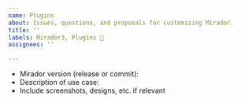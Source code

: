 ```yaml
---
name: Plugins
about: Issues, questions, and proposals for customizing Mirador.
title: ''
labels: Mirador3, Plugins 🔌
assignees: ''

---
```


<!--- See examples of Mirador 3 plugins on the wiki: https://github.com/ProjectMirador/mirador/wiki/Mirador-3-plugins -->
- Mirador version (release or commit):
- Description of use case:
- Include screenshots, designs, etc. if relevant
